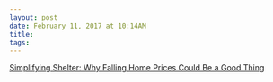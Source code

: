 ```yaml
---
layout: post
date: February 11, 2017 at 10:14AM
title:
tags:
--- 
```


[Simplifying Shelter: Why Falling Home Prices Could Be a Good Thing](https://www.nytimes.com/2017/02/10/upshot/popping-the-housing-bubbles-in-the-american-mind.html)